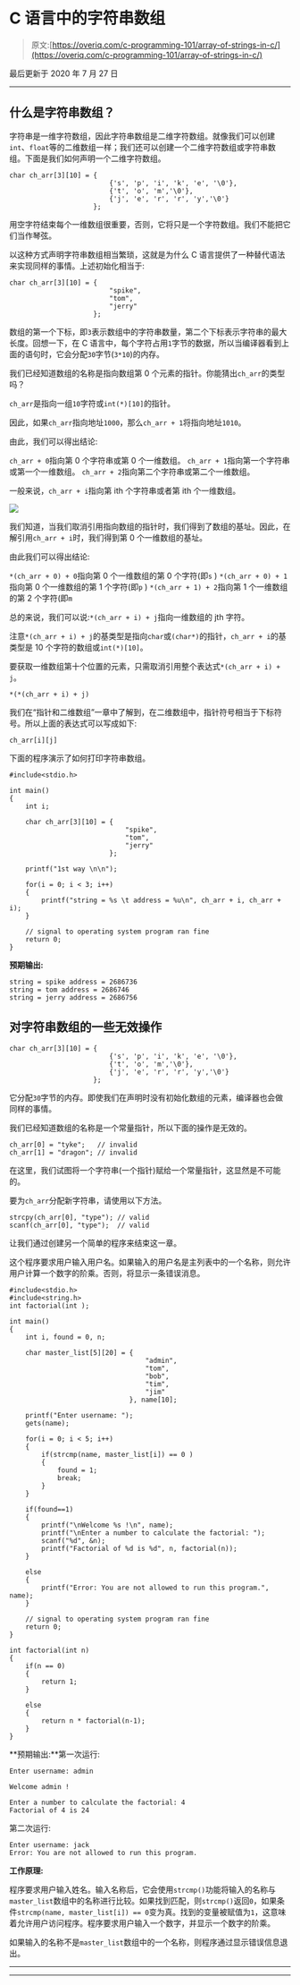 # C 语言中的字符串数组

> 原文:[https://overiq.com/c-programming-101/array-of-strings-in-c/](https://overiq.com/c-programming-101/array-of-strings-in-c/)

最后更新于 2020 年 7 月 27 日

* * *

## 什么是字符串数组？

字符串是一维字符数组，因此字符串数组是二维字符数组。就像我们可以创建`int`、`float`等的二维数组一样；我们还可以创建一个二维字符数组或字符串数组。下面是我们如何声明一个二维字符数组。

```
char ch_arr[3][10] = {
                         {'s', 'p', 'i', 'k', 'e', '\0'},
                         {'t', 'o', 'm','\0'},
                         {'j', 'e', 'r', 'r', 'y','\0'}
                     };

```

用空字符结束每个一维数组很重要，否则，它将只是一个字符数组。我们不能把它们当作琴弦。

以这种方式声明字符串数组相当繁琐，这就是为什么 C 语言提供了一种替代语法来实现同样的事情。上述初始化相当于:

```
char ch_arr[3][10] = {
                         "spike",
                         "tom",
                         "jerry"
                     };

```

数组的第一个下标，即`3`表示数组中的字符串数量，第二个下标表示字符串的最大长度。回想一下，在 C 语言中，每个字符占用`1`字节的数据，所以当编译器看到上面的语句时，它会分配`30`字节(`3*10`)的内存。

我们已经知道数组的名称是指向数组第 0 个元素的指针。你能猜出`ch_arr`的类型吗？

`ch_arr`是指向一组`10`字符或`int(*)[10]`的指针。

因此，如果`ch_arr`指向地址`1000`，那么`ch_arr + 1`将指向地址`1010`。

由此，我们可以得出结论:

`ch_arr + 0`指向第 0 个字符串或第 0 个一维数组。
`ch_arr + 1`指向第一个字符串或第一个一维数组。
`ch_arr + 2`指向第二个字符串或第二个一维数组。

一般来说，`ch_arr + i`指向第 ith 个字符串或者第 ith 个一维数组。

![](img/c22feb242e9cfc4f5e032b02961b57a7.png)

我们知道，当我们取消引用指向数组的指针时，我们得到了数组的基址。因此，在解引用`ch_arr + i`时，我们得到第 0 个一维数组的基址。

由此我们可以得出结论:

`*(ch_arr + 0) + 0`指向第 0 个一维数组的第 0 个字符(即`s` )
`*(ch_arr + 0) + 1`指向第 0 个一维数组的第 1 个字符(即`p` )
`*(ch_arr + 1) + 2`指向第 1 个一维数组的第 2 个字符(即`m`

总的来说，我们可以说:`*(ch_arr + i) + j`指向一维数组的 jth 字符。

注意`*(ch_arr + i) + j`的基类型是指向`char`或`(char*)`的指针，`ch_arr + i`的基类型是 10 个字符的数组或`int(*)[10]`。

要获取一维数组第十个位置的元素，只需取消引用整个表达式`*(ch_arr + i) + j`。

```
*(*(ch_arr + i) + j)

```

我们在“指针和二维数组”一章中了解到，在二维数组中，指针符号相当于下标符号。所以上面的表达式可以写成如下:

```
ch_arr[i][j]

```

下面的程序演示了如何打印字符串数组。

```
#include<stdio.h>

int main()
{
    int i;

    char ch_arr[3][10] = {
                             "spike",
                             "tom",
                             "jerry"
                         };

    printf("1st way \n\n");

    for(i = 0; i < 3; i++)
    {
        printf("string = %s \t address = %u\n", ch_arr + i, ch_arr + i);
    }

    // signal to operating system program ran fine
    return 0;
}

```

**预期输出:**

```
string = spike address = 2686736
string = tom address = 2686746
string = jerry address = 2686756

```

## 对字符串数组的一些无效操作

```
char ch_arr[3][10] = {
                         {'s', 'p', 'i', 'k', 'e', '\0'},
                         {'t', 'o', 'm','\0'},
                         {'j', 'e', 'r', 'r', 'y','\0'}
                     };

```

它分配`30`字节的内存。即使我们在声明时没有初始化数组的元素，编译器也会做同样的事情。

我们已经知道数组的名称是一个常量指针，所以下面的操作是无效的。

```
ch_arr[0] = "tyke";   // invalid
ch_arr[1] = "dragon"; // invalid

```

在这里，我们试图将一个字符串(一个指针)赋给一个常量指针，这显然是不可能的。

要为`ch_arr`分配新字符串，请使用以下方法。

```
strcpy(ch_arr[0], "type"); // valid
scanf(ch_arr[0], "type");  // valid

```

让我们通过创建另一个简单的程序来结束这一章。

这个程序要求用户输入用户名。如果输入的用户名是主列表中的一个名称，则允许用户计算一个数字的阶乘。否则，将显示一条错误消息。

```
#include<stdio.h>
#include<string.h>
int factorial(int );

int main()
{
    int i, found = 0, n;

    char master_list[5][20] = {
                                  "admin",
                                  "tom",
                                  "bob",
                                  "tim",
                                  "jim"
                              }, name[10];

    printf("Enter username: ");
    gets(name);

    for(i = 0; i < 5; i++)
    {
        if(strcmp(name, master_list[i]) == 0 )
        {
            found = 1;
            break;
        }
    }

    if(found==1)
    {
        printf("\nWelcome %s !\n", name);
        printf("\nEnter a number to calculate the factorial: ");
        scanf("%d", &n);
        printf("Factorial of %d is %d", n, factorial(n));
    }

    else
    {
        printf("Error: You are not allowed to run this program.", name);
    }

    // signal to operating system program ran fine
    return 0;
}

int factorial(int n)
{
    if(n == 0)
    {
        return 1;
    }

    else
    {
        return n * factorial(n-1);
    }
}

```

**预期输出:**第一次运行:

```
Enter username: admin

Welcome admin !

Enter a number to calculate the factorial: 4
Factorial of 4 is 24

```

第二次运行:

```
Enter username: jack
Error: You are not allowed to run this program.

```

**工作原理:**

程序要求用户输入姓名。输入名称后，它会使用`strcmp()`功能将输入的名称与`master_list`数组中的名称进行比较。如果找到匹配，则`strcmp()`返回`0`，如果条件`strcmp(name, master_list[i]) == 0`变为真。找到的变量被赋值为`1`，这意味着允许用户访问程序。程序要求用户输入一个数字，并显示一个数字的阶乘。

如果输入的名称不是`master_list`数组中的一个名称，则程序通过显示错误信息退出。

* * *

* * *